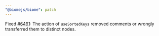 ```yaml
---
"@biomejs/biome": patch
---
```


Fixed [#6491](https://github.com/biomejs/biome/issues/6491): The action of
`useSortedKeys` removed comments or wrongly transferred them to distinct nodes.

